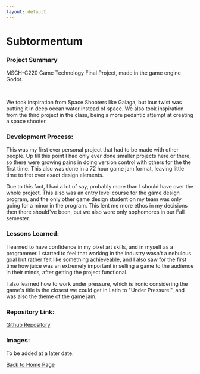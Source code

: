 ```yaml
---
layout: default
---
```

# Subtormentum

### Project Summary 
<p>
MSCH-C220 Game Technology Final Project, made in the game engine Godot.
</p><br>
<p>
We took inspiration from Space Shooters like Galaga, but iour twist was putting it in deep ocean water instead of space. We also took inspiration from the third project in the class, being a more pedantic attempt at creating a space shooter. 
</p>

### Development Process:

This was my first ever personal project that had to be made with other people. Up till this point I had only ever done smaller projects here or there, so there were growing pains in doing version control with others for the the first time. This also was done in a 72 hour game jam format, leaving little time to fret over exact design elements. <br>

Due to this fact, I had a lot of say, probably more than I should have over the whole project. This also was an entry level course for the game design program, and the only other game design student on my team was only going for a minor in the program. This lent me more ethos in my decisions then there should've been, but we also were only sophomores in our Fall semester.

### Lessons Learned:

I learned to have confidence in my pixel art skills, and in myself as a programmer. I started to feel that working in the industry wasn't a nebulous goal but rather felt like something achieveable, and I also saw for the first time how juice was an extremely important in selling a game to the audience in their minds, after getting the project functional.<br>

I also learned how to work under pressure, which is ironic considering the game's title is the closest we could get in Latin to "Under Pressure.", and was also the theme of the game jam.

### Repository Link:

[Github Repository](https://github.com/Xwartu/Final-Project)

### Images:
 
 To be added at a later date. 
 <br>

[Back to Home Page](./)